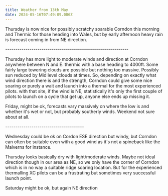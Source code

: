 ```yaml
---
title: Weather from 13th May
date: 2024-05-16T07:49:09.006Z
---
```

Thursday is now nice for possibly scratchy soarable Corndon this morning and Thermic for those heading into Wales, but by early afternoon heavy rain is forecast coming in from NE direction.

\-------------------------------------------------------------

Thursday has more light to moderate winds and direction at Corndon anywhere between N and E.  thermic with a base heading to 4000ft.  Some fairly large towering clouds are possible but nothing too massive.  Possibly sun reduced by Mid level clouds at times.  So, depending on exactly what wind direction there is and the strength, Corndon could give some nice soaring or purely a wait and launch into a thermal for the most experienced pilots.  with that site, if the wind is NE, statistically it's only the first couple of pilots to launch on a cycle that get up, anyone else ends up missing it.

Friday, might be ok, forecasts vary massively on where the low is and whether it's wet or not, but probably southerly winds.  Weekend not sure about at all.

\---------------------------------------

Wednesday could be ok on Cordon ESE direction but windy, but Corndon can often be suitable even with a good wind as it's not a spineback like the Malverns for instance.

Thursday looks basically dry with light/moderate winds.  Maybe not ideal direction though in our area as NE, so we only have the corner of Corndon which is in no way a suitable ridge soaring location.  But for the experienced thermalling XC pilots can be a frustrating but sometimes very successful launch point.

Saturday might be ok, but again NE direction